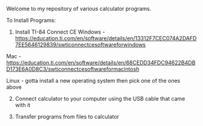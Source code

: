 Welcome to my repository of various calculator programs.

To Install Programs:

1. Install TI-84 Connect CE
Windows - https://education.ti.com/en/software/details/en/13312F7CEC074A2DAFD7EE5646129839/swticonnectcesoftwareforwindows

Mac - https://education.ti.com/en/software/details/en/68CEDD34FDC94622B4DBD173E6A0D8C3/swticonnectcesoftwareformacintosh

Linux - gotta install a new operating system then pick one of the ones above

2. Connect calculator to your computer using the USB cable that came with it

3. Transfer programs from files to calculator
